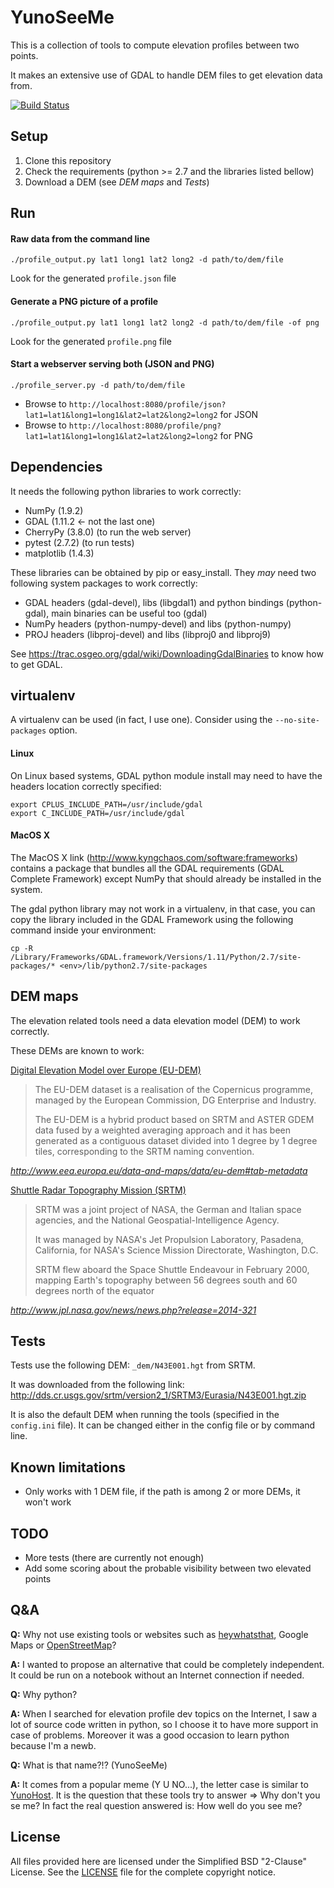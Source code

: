 YunoSeeMe
=========

This is a collection of tools to compute elevation profiles between two points.

It makes an extensive use of GDAL to handle DEM files to get elevation data from.

[![Build
Status](https://travis-ci.org/superbob/YunoSeeMe.svg?branch=master)](https://travis-ci.org/superbob/YunoSeeMe)

Setup
-----

 1. Clone this repository
 2. Check the requirements (python >= 2.7 and the libraries listed bellow)
 3. Download a DEM (see _DEM maps_ and _Tests_)

Run
---

#### Raw data from the command line

    ./profile_output.py lat1 long1 lat2 long2 -d path/to/dem/file

Look for the generated `profile.json` file

#### Generate a PNG picture of a profile

    ./profile_output.py lat1 long1 lat2 long2 -d path/to/dem/file -of png

Look for the generated `profile.png` file

#### Start a webserver serving both (JSON and PNG)

    ./profile_server.py -d path/to/dem/file

 * Browse to `http://localhost:8080/profile/json?lat1=lat1&long1=long1&lat2=lat2&long2=long2` for JSON
 * Browse to `http://localhost:8080/profile/png?lat1=lat1&long1=long1&lat2=lat2&long2=long2` for PNG

Dependencies
------------

It needs the following python libraries to work correctly:

 * NumPy (1.9.2)
 * GDAL (1.11.2 <- not the last one)
 * CherryPy (3.8.0) (to run the web server)
 * pytest (2.7.2) (to run tests)
 * matplotlib (1.4.3)

These libraries can be obtained by pip or easy\_install. They _may_ need two following system packages to work correctly:

 * GDAL headers (gdal-devel), libs (libgdal1) and python bindings (python-gdal), main binaries can be useful too (gdal)
 * NumPy headers (python-numpy-devel) and libs (python-numpy)
 * PROJ headers (libproj-devel) and libs (libproj0 and libproj9)

See https://trac.osgeo.org/gdal/wiki/DownloadingGdalBinaries to know how to get GDAL.

virtualenv
----------

A virtualenv can be used (in fact, I use one). Consider using the `--no-site-packages` option.

#### Linux

On Linux based systems, GDAL python module install may need to have the headers location correctly specified:

    export CPLUS_INCLUDE_PATH=/usr/include/gdal
    export C_INCLUDE_PATH=/usr/include/gdal

#### MacOS X

The MacOS X link (http://www.kyngchaos.com/software:frameworks) contains a package that bundles all the GDAL requirements (GDAL Complete Framework) except NumPy that should already be installed in the system.

The gdal python library may not work in a virtualenv, in that case,
you can copy the library included in the GDAL Framework using the following command inside your environment:

    cp -R /Library/Frameworks/GDAL.framework/Versions/1.11/Python/2.7/site-packages/* <env>/lib/python2.7/site-packages

DEM maps
--------

The elevation related tools need a data elevation model (DEM) to work correctly.

These DEMs are known to work:

[Digital Elevation Model over Europe (EU-DEM)](http://www.eea.europa.eu/data-and-maps/data/eu-dem)

> The EU-DEM dataset is a realisation of the Copernicus programme, managed by the European Commission, DG Enterprise and Industry.
>
> The EU-DEM is a hybrid product based on SRTM and ASTER GDEM data fused by a weighted averaging approach and it has been generated as a contiguous dataset divided into 1 degree by 1 degree tiles, corresponding to the SRTM naming convention.

_http://www.eea.europa.eu/data-and-maps/data/eu-dem#tab-metadata_

[Shuttle Radar Topography Mission (SRTM)](http://www2.jpl.nasa.gov/srtm/)

> SRTM was a joint project of NASA, the German and Italian space agencies, and the National Geospatial-Intelligence Agency.
>
> It was managed by NASA's Jet Propulsion Laboratory, Pasadena, California, for NASA's Science Mission Directorate, Washington, D.C.
>
> SRTM flew aboard the Space Shuttle Endeavour in February 2000, mapping Earth's topography between 56 degrees south and 60 degrees north of the equator

_http://www.jpl.nasa.gov/news/news.php?release=2014-321_

Tests
-----

Tests use the following DEM: `_dem/N43E001.hgt` from SRTM.

It was downloaded from the following link: http://dds.cr.usgs.gov/srtm/version2_1/SRTM3/Eurasia/N43E001.hgt.zip

It is also the default DEM when running the tools (specified in the `config.ini` file). It can be changed either in the config file or by command line.

Known limitations
-----------------

 * Only works with 1 DEM file, if the path is among 2 or more DEMs, it won't work

TODO
----

 * More tests (there are currently not enough)
 * Add some scoring about the probable visibility between two elevated points

Q&A
---

**Q:** Why not use existing tools or websites such as [heywhatsthat](http://www.heywhatsthat.com/), Google Maps or [OpenStreetMap](https://www.openstreetmap.org/)?

**A:** I wanted to propose an alternative that could be completely independent. It could be run on a notebook without an Internet connection if needed.

**Q:** Why python?

**A:** When I searched for elevation profile dev topics on the Internet, I saw a lot of source code written in python, so I choose it to have more support in case of problems. Moreover it was a good occasion to learn python because I'm a newb.

**Q:** What is that name?!? (YunoSeeMe)

**A:** It comes from a popular meme (Y U NO...), the letter case is similar to [YunoHost](https://yunohost.org/). It is the question that these tools try to answer => Why don't you se me? In fact the real question answered is: How well do you see me?

License
-------

All files provided here are licensed under the Simplified BSD "2-Clause" License. See the [LICENSE](LICENSE) file for the complete copyright notice.
